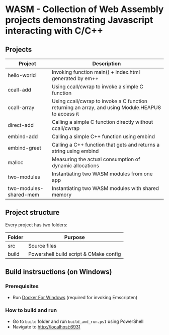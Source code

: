 # WASM - Collection of Web Assembly projects demonstrating Javascript interacting with C/C++

## Projects

| Project | Description |
| ------- | ----------- |
| hello-world | Invoking function main() + index.html generated by em++ |
| ccall-add | Using ccall/cwrap to invoke a simple C function |
| ccall-array | Using ccall/cwrap to invoke a C function returning an array, and using Module.HEAPU8 to access it |
| direct-add | Calling a simple C function directly without ccall/cwrap |
| embind-add | Calling a simple C++ function using embind |
| embind-greet | Calling a C++ function that gets and returns a string using embind |
| malloc | Measuring the actual consumption of dynamic allocations |
| two-modules | Instantiating two WASM modules from one app |
| two-modules-shared-mem | Instantiating two WASM modules with shared memory |

## Project structure
 
Every project has two folders:

| Folder | Purpose |
| ------ | ------- |
| src    | Source files |
| build  | Powershell build script & CMake config |

## Build instrsuctions (on Windows)

### Prerequisites

-  Run [Docker For Windows](https://docs.docker.com/docker-for-windows/) (required for invoking Emscripten)

### How to build and run

- Go to `build` folder and run `build_and_run.ps1` using PowerShell
- Navigate to [http://localhost:6931](http://localhost:6931)
